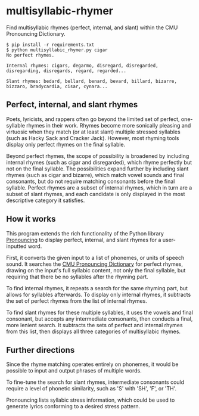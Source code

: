# multisyllabic-rhymer

Find multisyllabic rhymes (perfect, internal, and slant) within the CMU Pronouncing Dictionary.

```
$ pip install -r requirements.txt
$ python multisyllabic_rhymer.py cigar
No perfect rhymes.

Internal rhymes: cigars, degarmo, disregard, disregarded, disregarding, disregards, regard, regarded...

Slant rhymes: bedard, bellard, benard, bevard, billard, bizarre, bizzaro, bradycardia, cisar, cynara...
```

## Perfect, internal, and slant rhymes

Poets, lyricists, and rappers often go beyond the limited set of perfect, one-syllable rhymes in their work. Rhymes become more sonically pleasing and virtuosic when they match (or at least slant) multiple stressed syllables (such as Hacky Sack and Cracker Jack). However, most rhyming tools display only perfect rhymes on the final syllable.

Beyond perfect rhymes, the scope of possibility is broadened by including internal rhymes (such as cigar and disregarded), which rhyme perfectly but not on the final syllable. The possibilities expand further by including slant rhymes (such as cigar and bizarre), which match vowel sounds and final consonants, but do not require matching consonants before the final syllable. Perfect rhymes are a subset of internal rhymes, which in turn are a subset of slant rhymes, and each candidate is only displayed in the most descriptive category it satisfies.

## How it works

This program extends the rich functionality of the Python library [Pronouncing](https://github.com/aparrish/pronouncingpy) to display perfect, internal, and slant rhymes for a user-inputted word.

First, it converts the given input to a list of phonemes, or units of speech sound. It searches the [CMU Pronouncing Dictionary](http://www.speech.cs.cmu.edu/cgi-bin/cmudict) for perfect rhymes, drawing on the input's full syllabic content, not only the final syllable, but requiring that there be no syllables after the rhyming part.

To find internal rhymes, it repeats a search for the same rhyming part, but allows for syllables afterwards. To display only internal rhymes, it subtracts the set of perfect rhymes from the list of internal rhymes.

To find slant rhymes for these multiple syllables, it uses the vowels and final consonant, but accepts any intermediate consonants, then conducts a final, more lenient search. It subtracts the sets of perfect and internal rhymes from this list, then displays all three categories of multisyllabic rhymes.

## Further directions

Since the rhyme matching operates entirely on phonemes, it would be possible to input and output phrases of multiple words.

To fine-tune the search for slant rhymes, intermediate consonants could require a level of phonetic similarity, such as 'S' with 'SH', 'F', or 'TH'. 

Pronouncing lists syllabic stress information, which could be used to generate lyrics conforming to a desired stress pattern.
